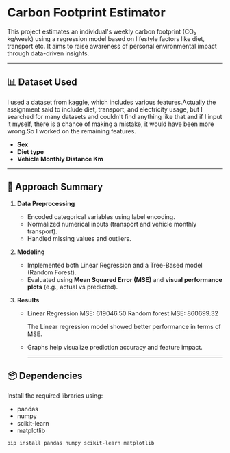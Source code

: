 # Carbon Footprint Estimator

This project estimates an individual's weekly carbon footprint (CO₂ kg/week) using a regression model based on lifestyle factors like diet, transport etc. It aims to raise awareness of personal environmental impact through data-driven insights.

--- 

## 📊 Dataset Used

I used a dataset from kaggle, which includes various features.Actually the assignment said to include diet, transport, and electricity usage, but I searched for many datasets and couldn't find anything like that and if I input it myself, there is a chance of making a mistake, it would have been more wrong.So I worked on the remaining features.
- **Sex**
- **Diet type**
- **Vehicle Monthly Distance Km**
  
---

## 🧠 Approach Summary

1. **Data Preprocessing**
   - Encoded categorical variables  using label encoding.
   - Normalized numerical inputs (transport and vehicle monthly transport).
   - Handled missing values and outliers.

2. **Modeling**
   - Implemented both Linear Regression and a Tree-Based model (Random Forest).
   - Evaluated using **Mean Squared Error (MSE)** and **visual performance plots** (e.g., actual vs predicted).

3. **Results**
   - Linear Regression MSE: 619046.50
     Random forest MSE: 860699.32
     
     The Linear regression model showed better performance in terms of MSE.
     
   - Graphs help visualize prediction accuracy and feature impact.

     ---

  ## 📦 Dependencies

  Install the required libraries using:
  - pandas
  - numpy
  - scikit-learn
  - matplotlib

  ```bash
  pip install pandas numpy scikit-learn matplotlib

  ```






